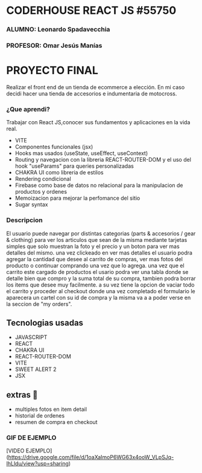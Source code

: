 # CODERHOUSE REACT JS #55750

### ALUMNO: Leonardo Spadavecchia
### PROFESOR: Omar Jesús Manías

# PROYECTO FINAL

Realizar el front end de un tienda de ecommerce a elección.
En mi caso decidi hacer una tienda de accesorios e indumentaria de motocross.

### ¿Que aprendi?

Trabajar con React JS,conocer sus fundamentos y aplicaciones en la vida real.

- VITE 
- Componentes funcionales (jsx)
- Hooks mas usados (useState, useEffect, useContext)
- Routing y navegacion con la libreria REACT-ROUTER-DOM y el uso del hook "useParams" para queries personalizadas
- CHAKRA UI como libreria de estilos
- Rendering condicional
- Firebase como base de datos no relacional para la manipulacion de productos y ordenes
- Memoizacion para mejorar la perfomance del sitio
- Sugar syntax

### Descripcion

El usuario puede navegar por distintas categorias (parts & accesorios / gear & clothing) para ver los articulos que sean de la misma mediante tarjetas simples que solo muestran la foto y el precio y un boton para ver mas detalles del mismo.
una vez clickeado en ver mas detalles el usuario podra agregar la cantidad que desee al carrito de compras, ver mas fotos del producto o continuar comprando una vez que lo agrega.
una vez que el carrito este cargado de productos el usario podra ver una tabla donde se detalle bien que compro y la suma total de su compra, tambien podra borrar los items que desee muy facilmente. a su vez tiene la opcion de vaciar todo el carrito y proceder al checkout donde una vez completado el formulario le aparecera un cartel con su id de compra y la misma va a a poder verse en la seccion de "my orders".

## Tecnologias usadas
- JAVASCRIPT
- REACT
- CHAKRA UI
- REACT-ROUTER-DOM
- VITE
- SWEET ALERT 2
- JSX

## extras 🌟
- multiples fotos en item detail
- historial de ordenes
- resumen de compra en checkout

### GIF DE EJEMPLO 
[VIDEO EJEMPLO] (https://drive.google.com/file/d/1oaXaImoP6WG63x4ooW_VLpSJq-IhLldu/view?usp=sharing)


